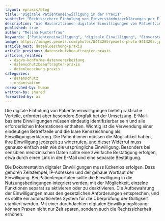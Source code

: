 ```yaml
---
layout: epraxis/blog
title: "Digitale Patienteneinwilligung in der Praxis"
subtitle: "Rechtssichere Einholung von Einverständniserklärungen per E-Mail und Portal"
description: "Wie Hausärzt:innen digitale Einwilligungen von Patient:innen rechtssicher einholen und dokumentieren können."
published: true
author: "Melina Musterfrau"
keywords: ["Patienteneinwilligung", "digitale Einwilligung", "Einverständniserklärung", "Rechtssicherheit", "Dokumentation"]
image: https://images.pexels.com/photos/8413205/pexels-photo-8413205.jpeg
article_next: datenloeschung-praxis
article_previous: datenschutzbeauftragter-praxis
articles_related:
  - dsgvo-konforme-datenverarbeitung
  - datenschutzbeauftragter-praxis
  - datenloeschung-praxis
categories: 
  - datenschutz
  - organisation
researched-by: human
written-by: shared
formatted-by: ai
---
```


Die digitale Einholung von Patienteneinwilligungen bietet praktische Vorteile, erfordert aber besondere Sorgfalt bei der Umsetzung. E-Mail-basierte Einwilligungen müssen eindeutig identifizierbar sein und alle erforderlichen Informationen enthalten. Wichtig ist die Verwendung einer eindeutigen Betreffzeile und die klare Kennzeichnung als Einwilligungserklärung. Die Patient:innen müssen die Möglichkeit haben, ihre Einwilligung jederzeit zu widerrufen, und dieser Widerruf muss genauso einfach sein wie die ursprüngliche Einwilligung. Besonders bei sensiblen medizinischen Daten sollte eine zweifache Bestätigung erfolgen, etwa durch einen Link in der E-Mail und eine separate Bestätigung.

Die Dokumentation digitaler Einwilligungen muss lückenlos erfolgen. Dazu gehören Zeitstempel, IP-Adressen und der genaue Wortlaut der Einwilligung. Bei Patientenportalen sollte die Einwilligung in die Nutzungsbedingungen integriert werden, mit der Möglichkeit, einzelne Funktionen separat zu aktivieren oder zu deaktivieren. Die Aufbewahrung der Einwilligungen muss den gesetzlichen Anforderungen entsprechen, und es sollte ein automatisiertes System für die Überprüfung der Gültigkeit etabliert werden. Mit einer durchdachten digitalen Einwilligungslösung können Praxen nicht nur Zeit sparen, sondern auch die Rechtssicherheit erhöhen. 
